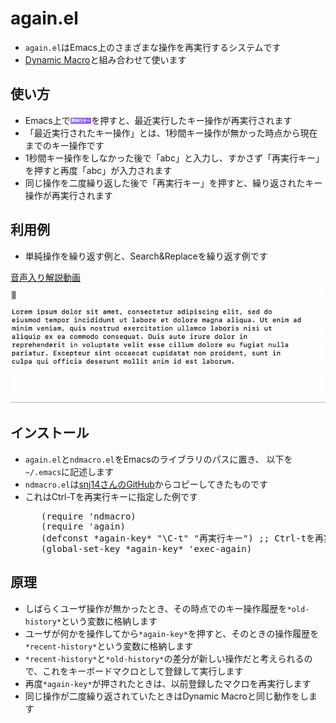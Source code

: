 <h1>again.el</h1>

<ul>
  <li><code>again.el</code>はEmacs上のさまざまな操作を再実行するシステムです</li>
  <li><a href="https://scrapbox.io/masui/Dynamic_Macro">Dynamic Macro</a>と組み合わせて使います</li>
</ul>

<h2>使い方</h2>

<ul>
  <li>Emacs上で<img src="again.png" height=10>を押すと、最近実行したキー操作が再実行されます</li>
  <li>「最近実行されたキー操作」とは、1秒間キー操作が無かった時点から現在までのキー操作です</li>
  <li>1秒間キー操作をしなかった後で「abc」と入力し、すかさず「再実行キー」を押すと再度「abc」が入力されます</li>
  <li>同じ操作を二度繰り返した後で「再実行キー」を押すと、繰り返されたキー操作が再実行されます</li>
</ul>

<h2>利用例</h2>

<ul>
  <li>単純操作を繰り返す例と、Search&amp;Replaceを繰り返す例です</li>
</ul>

<a href="https://s3-ap-northeast-1.amazonaws.com/masui.org/8/5/85a450002fe3d72f26378b84a9dce40d.mp4">音声入り解説動画</a>
<br>
<img src=again.gif>


<h2>インストール</h2>

<ul>
  <li><code>again.el</code>と<code>ndmacro.el</code>をEmacsのライブラリのパスに置き、
    以下を<code>~/.emacs</code>に記述します</li>
  <li><code>ndmacro.el</code>は<a href="https://github.com/snj14/ndmacro.el">snj14さんのGitHub</a>からコピーしてきたものです</li>
  <li>これはCtrl-Tを再実行キーに指定した例です</li>
  <pre>
   (require 'ndmacro)
   (require 'again)
   (defconst *again-key* "\C-t" "再実行キー") ;; Ctrl-tを再実行キーにする場合
   (global-set-key *again-key* 'exec-again)  </pre>
</ul>

<h2>原理</h2>

<ul>
  <li>しばらくユーザ操作が無かったとき、その時点でのキー操作履歴を<code>*old-history*</code>という変数に格納します</li>
  <li>ユーザが何かを操作してから<code>*again-key*</code>を押すと、そのときの操作履歴を<code>*recent-history*</code>という変数に格納します</li>
  <li><code>*recent-history*</code>と<code>*old-history*</code>の差分が新しい操作だと考えられるので、これをキーボードマクロとして登録して実行します</li>
  <li>再度<code>*again-key*</code>が押されたときは、以前登録したマクロを再実行します</li>
  <li>同じ操作が二度繰り返されていたときはDynamic Macroと同じ動作をします</li>
</ul>

